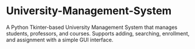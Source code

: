 # University-Management-System
A Python Tkinter-based University Management System that manages students, professors, and courses. Supports adding, searching, enrollment, and assignment with a simple GUI interface.
